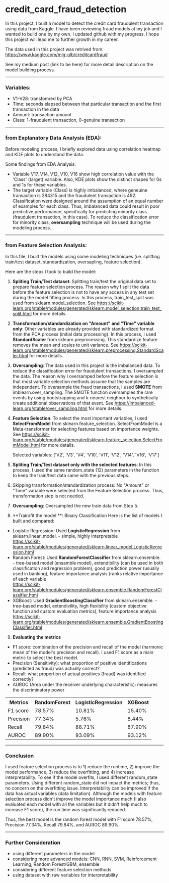 # credit_card_fraud_detection

In this project, I built a model to detect the credit card fraudulent transaction using data from Kaggle. I have been reviewing fraud models at my job and I wanted to build one by my own. I updated github with my progress. I hope this project will lead me to further growth in my career. 

The data used in this project was retrived from: https://www.kaggle.com/mlg-ulb/creditcardfraud

See my medium post (link to be here) for more detail description on the model building process. 

***
### Variables:
- V1-V28: transfomred by PCA
- Time: seconds elapsed between that particular transaction and the first transaction in the data
- Amount: transaction amount
- Class: 1-fraudulent transaction, 0-genuine transaction

***
### from Explanatory Data Analysis (EDA):
Before modeling process, I briefly explored data using correlation heatmap and KDE plots to understand the data. 

Some findings from EDA Analysis:
- Variable V17, V14, V12, V10, V16 show high correlation value with the 'Class' (target) variable. Also, KDE plots show the distinct shapes for 0s and 1s for these variables.
- The target variable (Class) is highly imbalanced, where geneuine transaction is 284315 and the fraudulent transaction is 492. Classification were designed around the assumption of an equal number of examples for each class. Thus, imbalanced data could result in poor predictive performance, specifically for predicting minority class (fraudulent transaction, in this case). To reduce the classification error for minority class, **oversampling** technique will be used during the modeling process. 

***
### from Feature Selection Analysis: 
In this file, I built the models using some modeling techniques (i.e. splitting train/test dataset, standardization, oversapling, feature selection).

Here are the steps I took to build the model: 
1. **Spliting Train/Test dataset**: Splitting train/test the original data set to prepare feature selection process. The reason why I split the data before the feature selection is not to have any access in any test set during the model fitting process. In this process, train_test_split was used from sklearn.model_selection. See https://scikit-learn.org/stable/modules/generated/sklearn.model_selection.train_test_split.html for more details.

2. **Transformation/standardization on "Amount" and "Time" variable only**: Other variables are already provided with standardized format from the PCA process (initial data processing). In this process, I used **StandardScaler** from sklearn.preprocessing. This standardize feature removes the mean and scales to unit variance. See https://scikit-learn.org/stable/modules/generated/sklearn.preprocessing.StandardScaler.html for more details.

3. **Oversampling**: The data used in this project is the imbalanced data. To reduce the classification error for fraudulent transactions, I oversampled the data. The reason why I oversamped before the feature selection is that most variable selection methods assume that the samples are independent. To oversample the fraud transactions, I used **SMOTE** from imblearn.over_sampling. The SMOTE function oversamples the rare events by using bootstrapping and k-nearest neighbor to synthetically create additional observations of that event. See https://imbalanced-learn.org/stable/over_sampling.html for more details.

4. **Feature Selection**: To select the most important variables, I used **SelectFromModel** from sklearn.feature_selection. SelectFromModel is a Meta-transformer for selecting features based on importance weights. See https://scikit-learn.org/stable/modules/generated/sklearn.feature_selection.SelectFromModel.html for more details.

    Selected variables: ['V2', 'V3', 'V4', 'V10', 'V11', 'V12', 'V14', 'V16', 'V17']

5. **Spliting Train/Test dataset only with the selected features**: In this process, I used the same random_state (12) parameters in the function to keep the train/test data same with the previous steps.  

6. Skipping transformation/standardization process: No "Amount" or "Time" variable were selected from the Feature Selection process. Thus, transformation step is not needed.

7. **Oversampling**: Oversampled the new train data from Step 5. 

8. **Train/fit the model **: Binary Classification
Here is the list of models I built and compared:
- Logistic Regression: Used **LogisticRegression** from sklearn.linear_model. - simple, highly interpretable \
https://scikit-learn.org/stable/modules/generated/sklearn.linear_model.LogisticRegression.html
- Random Forest: Used **RandomForestClassifier** from sklearn.ensemble. - tree-based model (ensamble model), extendibility (can be used in both classification and regression problem), good prediction power (usually used in banking), feature importance analysis (ranks relative importance of each variable\
https://scikit-learn.org/stable/modules/generated/sklearn.ensemble.RandomForestClassifier.html
- XGBoost: Used **GradientBoostingClassifier** from sklearn.ensemble. - tree-based model, extendivility, high flexibility (custom objective function and custom evaluation metrics), feature importance analysis\
https://scikit-learn.org/stable/modules/generated/sklearn.ensemble.GradientBoostingClassifier.html

9. **Evaluating the metrics**
- F1 score: combination of the precision and recall of the model (harmonic mean of the model's precision and recall). I used F1 score as a main metric to select the best model. 
- Precision (Sensitivity): what proportion of positive identifications (predicted as fraud) was actually correct? 
- Recall: what proportion of actual positives (fraud) was identified correctly?
- AUROC (Area under the receiver underlying characteristic): measures the discriminatory power
<table style="width:100%">
  <tr>
    <th>Metrics</th>
    <th>RandomForest</th>
    <th>LogisticRegression</th>
    <th>XGBoost</th>
  </tr>
  <tr>
    <td>F1 score</td>
    <td>78.57%</td>
    <td>10.81%</td>
    <td>15.40%</td>
  </tr>
  <tr>
    <td>Precision</td>
    <td>77.34%</td>
    <td>5.76%</td>
    <td>8.44%</td>
  </tr>
  <tr>
    <td>Recall</td>
    <td>79.84%</td>
    <td>88.71%</td>
    <td>87.90%</td>
  </tr>
  <tr>
    <td>AUROC</td>
    <td>89.90%</td>
    <td>93.09%</td>
    <td>93.12%</td>
  </tr>
</table>

***
### Conclusion
I used feature selection process is to 1) reduce the runtime, 2) improve the model performance, 3) reduce the overfitting, and 4) increase interpretability. To see if the model overfits, I used different random_state parameters. Using different random_state did not impact the metrics; thus, no concern on the overfitting issue. Interpretability can be improved if the data has actual variables (data limitation). Although the models with feature selection process didn't improve the model importance much (I also evaluated each model with all the variables but it didn't help much to increase F1 score), the run time was significantly reduced. 

Thus, the best model is the random forest model with F1 score 78.57%, Precision 77.34%, Recall 79.84%, and AUROC 89.90%. 

***
### Further Consideration
- using different parameters in the model
- considering more advanced models: CNN, RNN, SVM, Reinforcement Learning, Random Forest/GBM, ensemble
- considering different feature selection methods
- using dataset with raw variables for interpretability
